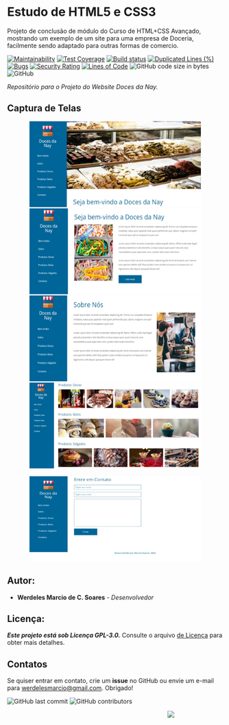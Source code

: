 # Estudo de HTML5 e CSS3
Projeto de conclusão de módulo do Curso de HTML+CSS Avançado, mostrando um exemplo de um site para uma empresa de Doceria, facilmente sendo adaptado para outras formas de comercio.

[![Maintainability](https://api.codeclimate.com/v1/badges/20aa971e5e6bc37fd9f0/maintainability)](https://codeclimate.com/github/werdelesmarcio/site-doceria/maintainability) [![Test Coverage](https://api.codeclimate.com/v1/badges/20aa971e5e6bc37fd9f0/test_coverage)](https://codeclimate.com/github/werdelesmarcio/site-doceria/test_coverage) [![Build status](https://ci.appveyor.com/api/projects/status/n943av308u6yiaed/branch/main?svg=true)](https://ci.appveyor.com/project/werdelesmarcio/site-doceria/branch/main) [![Duplicated Lines (%)](https://sonarcloud.io/api/project_badges/measure?project=werdelesmarcio_site-doceria&metric=duplicated_lines_density)](https://sonarcloud.io/summary/new_code?id=werdelesmarcio_site-doceria) [![Bugs](https://sonarcloud.io/api/project_badges/measure?project=werdelesmarcio_site-doceria&metric=bugs)](https://sonarcloud.io/summary/new_code?id=werdelesmarcio_site-doceria) [![Security Rating](https://sonarcloud.io/api/project_badges/measure?project=werdelesmarcio_site-doceria&metric=security_rating)](https://sonarcloud.io/summary/new_code?id=werdelesmarcio_site-doceria) [![Lines of Code](https://sonarcloud.io/api/project_badges/measure?project=werdelesmarcio_site-doceria&metric=ncloc)](https://sonarcloud.io/summary/new_code?id=werdelesmarcio_site-doceria) <img alt="GitHub code size in bytes" src="https://img.shields.io/github/languages/code-size/werdelesmarcio/site-doceria"> <img alt="GitHub" src="https://img.shields.io/github/license/werdelesmarcio/site-doceria"> 

_Repositório para o Projeto do Website Doces da Nay._

## Captura de Telas

<center> <img src = "https://github.com/werdelesmarcio/site-doceria/blob/main/prints/0001.jpeg?raw=true" width =400 height=200 >

<img src = "https://github.com/werdelesmarcio/site-doceria/blob/main/prints/0002.jpeg?raw=true"  width =400 height=200 >

<img src = "https://github.com/werdelesmarcio/site-doceria/blob/main/prints/0003.jpeg?raw=true"  width =400 height=200 >

<img src = "https://github.com/werdelesmarcio/site-doceria/blob/main/prints/0004.jpeg?raw=true"  width =400 height=200 >

 <img src = "https://github.com/werdelesmarcio/site-doceria/blob/main/prints/0005.jpeg?raw=true"  width =400 height=200> </center>


## Autor:
* **Werdeles Marcio de C. Soares** - _Desenvolvedor_

## Licença: 
***Este projeto está sob Licença GPL-3.0.***
Consulte o arquivo [de Licença](https://github.com/werdelesmarcio/site-doceria/blob/main/LICENSE) para obter mais detalhes.

## Contatos
Se quiser entrar em contato, crie um **issue** no GitHub ou envie um e-mail para werdelesmarcio@gmail.com. Obrigado!

<img alt="GitHub last commit" src="https://img.shields.io/github/last-commit/werdelesmarcio/site-doceria?style=for-the-badge">   <img alt="GitHub contributors" src="https://img.shields.io/github/contributors/werdelesmarcio/site-doceria?style=for-the-badge">

<img src = "https://openwebsolutions.in/blog/wp-content/uploads/2018/01/banner-1.jpg?raw=true" width =130 align="Right">
